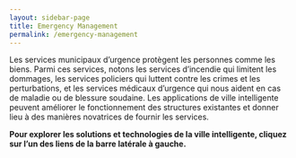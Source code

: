 ```yaml
---
layout: sidebar-page
title: Emergency Management
permalink: /emergency-management
---
```


Les services municipaux d’urgence protègent les personnes comme les biens. Parmi ces services, notons les services d’incendie qui limitent les dommages, les services policiers qui luttent contre les crimes et les perturbations, et les services médicaux d’urgence qui nous aident en cas de maladie ou de blessure soudaine. Les applications de ville intelligente peuvent améliorer le fonctionnement des structures existantes et donner lieu à des manières novatrices de fournir les services.

**Pour explorer les solutions et technologies de la ville intelligente, cliquez sur l’un des liens de la barre latérale à gauche.**
